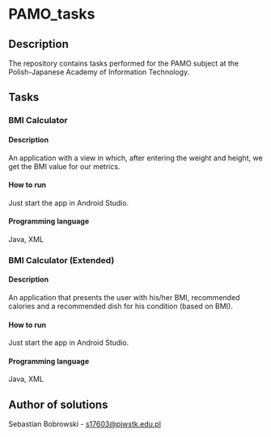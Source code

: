 # PAMO_tasks
## Description
The repository contains tasks performed for the PAMO subject at the Polish-Japanese Academy of Information Technology.
## Tasks
### BMI Calculator
#### Description
An application with a view in which, after entering the weight and height, we get the BMI value for our metrics.
#### How to run
Just start the app in Android Studio.
#### Programming language
Java, XML
### BMI Calculator (Extended)
#### Description
An application that presents the user with his/her BMI, recommended calories and a recommended dish for his condition (based on BMI).
#### How to run
Just start the app in Android Studio.
#### Programming language
Java, XML
## Author of solutions
Sebastian Bobrowski - s17603@pjwstk.edu.pl